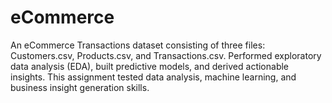 # eCommerce
An eCommerce Transactions dataset consisting of three files: Customers.csv, Products.csv, and Transactions.csv. Performed exploratory data analysis (EDA), built predictive models, and derived actionable insights. This assignment tested data analysis, machine learning, and business insight generation skills.
